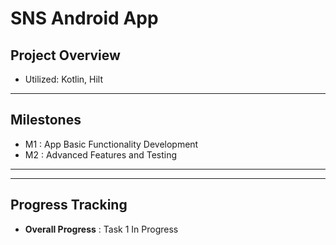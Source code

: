 # SNS Android App

## Project Overview 

- Utilized: Kotlin, Hilt

-----
## Milestones
- M1 : App Basic Functionality Development
- M2 : Advanced Features and Testing

-----



-----
## Progress Tracking
- **Overall Progress** : Task 1 In Progress


